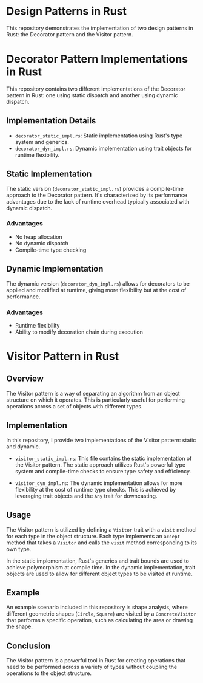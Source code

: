 # Design Patterns in Rust

This repository demonstrates the implementation of two design patterns in Rust: the Decorator pattern and the Visitor pattern.


# Decorator Pattern Implementations in Rust

This repository contains two different implementations of the Decorator pattern in Rust: one using static dispatch and another using dynamic dispatch.

## Implementation Details

- `decorator_static_impl.rs`: Static implementation using Rust's type system and generics.
- `decorator_dyn_impl.rs`: Dynamic implementation using trait objects for runtime flexibility.

## Static Implementation

The static version (`decorator_static_impl.rs`) provides a compile-time approach to the Decorator pattern. It's characterized by its performance advantages due to the lack of runtime overhead typically associated with dynamic dispatch.

### Advantages
- No heap allocation
- No dynamic dispatch
- Compile-time type checking

## Dynamic Implementation

The dynamic version (`decorator_dyn_impl.rs`) allows for decorators to be applied and modified at runtime, giving more flexibility but at the cost of performance.

### Advantages
- Runtime flexibility
- Ability to modify decoration chain during execution


# Visitor Pattern in Rust

## Overview

The Visitor pattern is a way of separating an algorithm from an object structure on which it operates. This is particularly useful for performing operations across a set of objects with different types.

## Implementation

In this repository, I provide two implementations of the Visitor pattern: static and dynamic.

- `visitor_static_impl.rs`: This file contains the static implementation of the Visitor pattern. The static approach utilizes Rust's powerful type system and compile-time checks to ensure type safety and efficiency.
  
- `visitor_dyn_impl.rs`: The dynamic implementation allows for more flexibility at the cost of runtime type checks. This is achieved by leveraging trait objects and the `Any` trait for downcasting.

## Usage

The Visitor pattern is utilized by defining a `Visitor` trait with a `visit` method for each type in the object structure. Each type implements an `accept` method that takes a `Visitor` and calls the `visit` method corresponding to its own type.

In the static implementation, Rust's generics and trait bounds are used to achieve polymorphism at compile time. In the dynamic implementation, trait objects are used to allow for different object types to be visited at runtime.

## Example

An example scenario included in this repository is shape analysis, where different geometric shapes (`Circle`, `Square`) are visited by a `ConcreteVisitor` that performs a specific operation, such as calculating the area or drawing the shape.

## Conclusion

The Visitor pattern is a powerful tool in Rust for creating operations that need to be performed across a variety of types without coupling the operations to the object structure.

